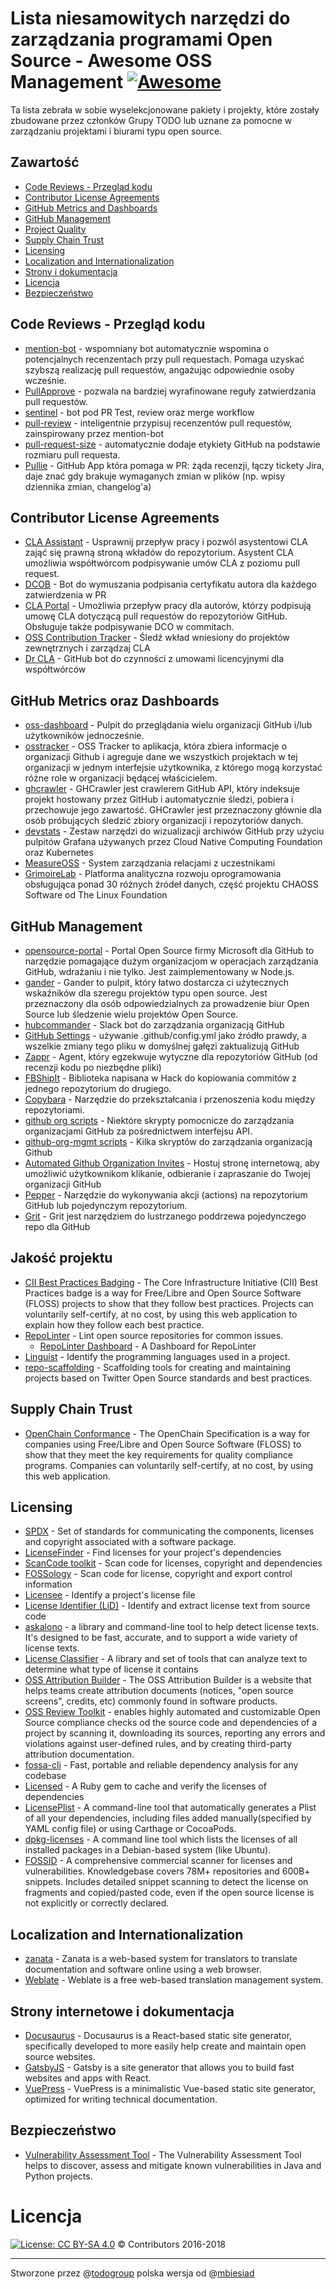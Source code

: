 # Lista niesamowitych narzędzi do zarządzania programami Open Source - Awesome OSS Management [![Awesome](https://awesome.re/badge-flat.svg)](https://awesome.re)

Ta lista zebrała w sobie wyselekcjonowane pakiety i projekty, które zostały zbudowane przez członków Grupy TODO lub uznane za pomocne w zarządzaniu projektami i biurami typu open source.

## Zawartość
* [Code Reviews - Przegląd kodu](#code-reviews-przegląd-kodu)
* [Contributor License Agreements](#contributor-license-agreements)
* [GitHub Metrics and Dashboards](#github-metrics-and-dashboards)
* [GitHub Management](#github-management)
* [Project Quality](#project-quality)
* [Supply Chain Trust](#supply-chain-trust)
* [Licensing](#licensing)
* [Localization and Internationalization](#localization-and-internationalization)
* [Strony i dokumentacja](#strony-i-dokumentacja)
* [Licencja](#licencja)
* [Bezpieczeństwo](#bezpieczeństwo)


## Code Reviews - Przegląd kodu

- [mention-bot](https://github.com/facebookarchive/mention-bot) - wspomniany bot automatycznie wspomina o potencjalnych recenzentach przy pull requestach. Pomaga uzyskać szybszą realizację pull requestów, angażując odpowiednie osoby wcześnie.
- [PullApprove](https://www.pullapprove.com) - pozwala na bardziej wyrafinowane reguły zatwierdzania pull requestów.
- [sentinel](https://github.com/habitat-sh/sentinel) - bot pod PR Test, review oraz merge workflow
- [pull-review](https://github.com/imsky/pull-review) - inteligentnie przypisuj recenzentów pull requestów, zainspirowany przez mention-bot
- [pull-request-size](https://github.com/noqcks/pull-request-size) - automatycznie dodaje etykiety GitHub na podstawie rozmiaru pull requesta.
- [Pullie](https://github.com/godaddy/pullie) - GitHub App która pomaga w PR: żąda recenzji, łączy tickety Jira, daje znać gdy brakuje wymaganych zmian w plików (np. wpisy dziennika zmian, changelog'a)

## Contributor License Agreements

- [CLA Assistant](https://github.com/cla-assistant/cla-assistant) - Usprawnij przepływ pracy i pozwól asystentowi CLA zająć się prawną stroną wkładów do repozytorium. Asystent CLA umożliwia współtwórcom podpisywanie umów CLA z poziomu pull request.
- [DCOB](https://github.com/chef/dcob) - Bot do wymuszania podpisania certyfikatu autora dla każdego zatwierdzenia w PR
- [CLA Portal](https://github.com/vmware/claportal) - Umożliwia przepływ pracy dla autorów, którzy podpisują umowę CLA dotyczącą pull requestów do repozytoriów GitHub. Obsługuje także podpisywanie DCO w commitach.
- [OSS Contribution Tracker](https://github.com/amzn/oss-contribution-tracker) - Śledź wkład wniesiony do projektów zewnętrznych i zarządzaj CLA
- [Dr CLA](https://github.com/salesforce/dr-cla) - GitHub bot do czynności z umowami licencyjnymi dla współtwórców

## GitHub Metrics oraz Dashboards

- [oss-dashboard](https://github.com/amzn/oss-dashboard) - Pulpit do przeglądania wielu organizacji GitHub i/lub użytkowników jednocześnie.
- [osstracker](https://github.com/Netflix/osstracker) - OSS Tracker to aplikacja, która zbiera informacje o organizacji Github i agreguje dane we wszystkich projektach w tej organizacji w jednym interfejsie użytkownika, z którego mogą korzystać różne role w organizacji będącej właścicielem.
- [ghcrawler](https://github.com/microsoft/ghcrawler) - GHCrawler jest crawlerem GitHub API, który indeksuje projekt hostowany przez GitHub i automatycznie śledzi, pobiera i przechowuje jego zawartość. GHCrawler jest przeznaczony głównie dla osób próbujących śledzić zbiory organizacji i repozytoriów danych.
- [devstats](https://github.com/cncf/devstats) - Zestaw narzędzi do wizualizacji archiwów GitHub przy użyciu pulpitów Grafana używanych przez Cloud Native Computing Foundation oraz Kubernetes
- [MeasureOSS](https://github.com/MeasureOSS/Measure) - System zarządzania relacjami z uczestnikami
- [GrimoireLab](https://chaoss.github.io/grimoirelab/) - Platforma analityczna rozwoju oprogramowania obsługująca ponad 30 różnych źródeł danych, część projektu CHAOSS Software od The Linux Foundation

## GitHub Management

- [opensource-portal](https://github.com/Microsoft/opensource-portal) - Portal Open Source firmy Microsoft dla GitHub to narzędzie pomagające dużym organizacjom w operacjach zarządzania GitHub, wdrażaniu i nie tylko. Jest zaimplementowany w Node.js.
- [gander](https://github.com/paypal/gander) - Gander to pulpit, który łatwo dostarcza ci użytecznych wskaźników dla szeregu projektów typu open source. Jest przeznaczony dla osób odpowiedzialnych za prowadzenie biur Open Source lub śledzenie wielu projektów Open Source.
- [hubcommander](https://github.com/Netflix/hubcommander) - Slack bot do zarządzania organizacją GitHub
- [GitHub Settings](https://github.com/probot/settings) - używanie .github/config.yml jako źródło prawdy, a wszelkie zmiany tego pliku w domyślnej gałęzi zaktualizują GitHub
- [Zappr](https://github.com/zalando/zappr) - Agent, który egzekwuje wytyczne dla repozytoriów GitHub (od recenzji kodu po niezbędne pliki)
- [FBShipIt](https://github.com/facebook/fbshipit) - Biblioteka napisana w Hack do kopiowania commitów z jednego repozytorium do drugiego.
- [Copybara](https://github.com/google/copybara) - Narzędzie do przekształcania i przenoszenia kodu między repozytoriami.
- [github org scripts](https://github.com/mozilla/github-org-scripts) - Niektóre skrypty pomocnicze do zarządzania organizacjami GitHub za pośrednictwem interfejsu API.
- [github-org-mgmt scripts](https://github.com/bertvv/github-org-mgmt) - Kilka skryptów do zarządzania organizacją Github
- [Automated Github Organization Invites](https://github.com/thundergolfer/automated-github-organization-invites) - Hostuj stronę internetową, aby umożliwić użytkownikom klikanie, odbieranie i zapraszanie do Twojej organizacji GitHub
- [Pepper](https://github.com/genuinetools/pepper) - Narzędzie do wykonywania akcji (actions) na repozytorium GitHub lub pojedynczym repozytorium. 
- [Grit](https://github.com/grailbio/grit) - Grit jest narzędziem do lustrzanego poddrzewa pojedynczego repo dla GitHub

## Jakość projektu

- [CII Best Practices Badging](https://bestpractices.coreinfrastructure.org/) - The Core Infrastructure Initiative (CII) Best Practices badge is a way for Free/Libre and Open Source Software (FLOSS) projects to show that they follow best practices. Projects can voluntarily self-certify, at no cost, by using this web application to explain how they follow each best practice.
- [RepoLinter](https://github.com/todogroup/repolinter) - Lint open source repositories for common issues.
  - [RepoLinter Dashboard](https://github.com/todogroup/repolinter-dashboard) - A Dashboard for RepoLinter
- [Linguist](https://github.com/github/linguist) - Identify the programming languages used in a project.
- [repo-scaffolding](https://github.com/twitter/repo-scaffolding) - Scaffolding tools for creating and maintaining projects based on Twitter Open Source standards and best practices.

## Supply Chain Trust

- [OpenChain Conformance](https://certification.openchainproject.org) - The OpenChain Specification is a way for companies using Free/Libre and Open Source Software (FLOSS) to show that they meet the key requirements for quality compliance programs. Companies can voluntarily self-certify, at no cost, by using this web application.

## Licensing

- [SPDX](https://spdx.org) - Set of standards for communicating the components, licenses and copyright associated with a software package.
- [LicenseFinder](https://github.com/pivotal-legacy/LicenseFinder) - Find licenses for your project's dependencies
- [ScanCode toolkit](https://github.com/nexB/scancode-toolkit) - Scan code for licenses, copyright and dependencies
- [FOSSology](https://www.fossology.org) - Scan code for license, copyright and export control information
- [Licensee](https://github.com/benbalter/licensee) - Identify a project's license file
- [License Identifier (LiD)](https://github.com/codeauroraforum/lid) - Identify and extract license text from source code
- [askalono](https://github.com/amzn/askalono) - a library and command-line tool to help detect license texts. It's designed to be fast, accurate, and to support a wide variety of license texts.
- [License Classifier](https://github.com/google/licenseclassifier) - A library and set of tools that can analyze text to determine what type of license it contains
- [OSS Attribution Builder](https://github.com/amzn/oss-attribution-builder) - The OSS Attribution Builder is a website that helps teams create attribution documents (notices, "open source screens", credits, etc) commonly found in software products.
- [OSS Review Toolkit](https://github.com/heremaps/oss-review-toolkit) - enables highly automated and customizable Open Source compliance checks od the source code and dependencies of a project by scanning it, downloading its sources, reporting any errors and violations against user-defined rules, and by creating third-party attribution documentation.
- [fossa-cli](https://github.com/fossas/fossa-cli) - Fast, portable and reliable dependency analysis for any codebase
- [Licensed](https://github.com/github/licensed) - A Ruby gem to cache and verify the licenses of dependencies
- [LicensePlist](https://github.com/mono0926/LicensePlist) - A command-line tool that automatically generates a Plist of all your dependencies, including files added manually(specified by YAML config file) or using Carthage or CocoaPods.
- [dpkg-licenses](https://github.com/daald/dpkg-licenses) - A command line tool which lists the licenses of all installed packages in a Debian-based system (like Ubuntu).
- [FOSSID](https://fossid.com) - A comprehensive commercial scanner for licenses and vulnerabilities.  Knowledgebase covers 78M+ repositories and 600B+ snippets. Includes detailed snippet scanning to detect the license on fragments and copied/pasted code, even if the open source license is not explicitly or correctly declared.

## Localization and Internationalization

- [zanata](https://github.com/zanata/zanata-platform) - Zanata is a web-based system for translators to translate documentation and software online using a web browser.
- [Weblate](https://weblate.org/) - Weblate is a free web-based translation management system.

## Strony internetowe i dokumentacja

- [Docusaurus](https://docusaurus.io) - Docusaurus is a React-based static site generator, specifically developed to more easily help create and maintain open source websites.
- [GatsbyJS](https://www.gatsbyjs.org/) - Gatsby is a site generator that allows you to build fast websites and apps with React.
- [VuePress](https://vuepress.vuejs.org/) - VuePress is a minimalistic Vue-based static site generator, optimized for writing technical documentation.

## Bezpieczeństwo

- [Vulnerability Assessment Tool](https://github.com/SAP/vulnerability-assessment-tool) - The Vulnerability Assessment Tool helps to discover, assess and mitigate known vulnerabilities in Java and Python projects.

# Licencja

[![License: CC BY-SA 4.0](https://mirrors.creativecommons.org/presskit/buttons/80x15/svg/by-sa.svg)](https://creativecommons.org/licenses/by-sa/4.0/) © Contributors 2016-2018

____________________________________
Stworzone przez @[todogroup](https://github.com/todogroup/) polska wersja od @[mbiesiad](https://github.com/mbiesiad)
